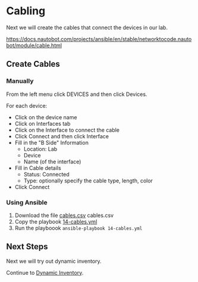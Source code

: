 # Cabling
Next we will create the cables that connect the devices in our lab.

https://docs.nautobot.com/projects/ansible/en/stable/networktocode.nautobot/module/cable.html

## Create Cables

### Manually
From the left menu click DEVICES and then click Devices.

For each device:
- Click on the device name
- Click on Interfaces tab
- Click on the Interface to connect the cable
- Click Connect and then click Interface
- Fill in the "B Side" Information
  - Location: Lab
  - Device
  - Name (of the interface)
- Fill in Cable details
  - Status: Connected
  - Type: optionally specify the cable type, length, color
- Click Connect

### Using Ansible
1. Download the file [cables.csv](cables.csv)
cables.csv
2. Copy the playbook [14-cables.yml](ansible/14-cables.yml)
3. Run the playboook `ansible-playbook 14-cables.yml`

## Next Steps
Next we will try out dynamic inventory.

Continue to [Dynamic Inventory](7_Dynamic_Inventory.md).
